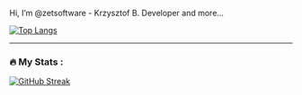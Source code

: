 Hi, I’m @zetsoftware - Krzysztof B.
Developer and more...

[![Top Langs](https://github-readme-stats.vercel.app/api/top-langs/?username=zetsoftware)](https://github.com/zetsoftware/github-readme-stats)

---

### :fire: My Stats :
[![GitHub Streak](http://github-readme-streak-stats.herokuapp.com?user=zetsoftware&theme=dark&background=000000)](https://git.io/streak-stats)
